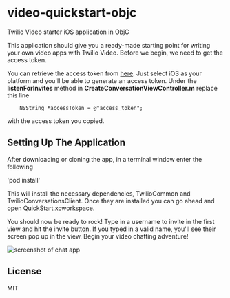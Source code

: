 # video-quickstart-objc
Twilio Video starter iOS application in ObjC

This application should give you a ready-made starting point for writing your
own video apps with Twilio Video. Before we begin, we need to get the access token. 

You can retrieve the access token from [here](https://www.twilio.com/user/account/video/getting-started).
Just select iOS as your platform and you'll be able to generate an access token. Under the **listenForInvites** method in **CreateConversationViewController.m** replace this line

        NSString *accessToken = @"access_token";

with the access token you copied. 

## Setting Up The Application

After downloading or cloning the app, in a terminal window enter the following

'pod install'

This will install the necessary dependencies, TwilioCommon and TwilioConversationsClient. Once they are installed you
can go ahead and open QuickStart.xcworkspace. 

You should now be ready to rock! Type in a username to invite in the first view and hit
the invite button. If you typed in a valid name, you'll see their screen pop up in the view. Begin your video chatting
adventure!

![screenshot of chat app](http://i.imgur.com/sqPwNTw.jpg)

## License

MIT
